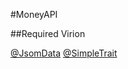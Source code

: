 #MoneyAPI

##Required Virion

[@JsomData](https://github.com/sky-min/JsonData) [@SimpleTrait](https://github.com/sky-min/pmmp-SimpleTrait)